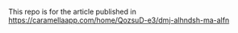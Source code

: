 This repo is for the article published in 
https://caramellaapp.com/home/QozsuD-e3/dmj-alhndsh-ma-alfn
